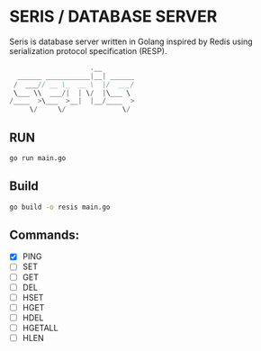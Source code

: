 # SERIS / DATABASE SERVER
Seris is database server written in Golang inspired by Redis using serialization protocol specification (RESP).

```go
                    .__        
  ______ ___________|__| ______
 /  ___// __ \_  __ \  |/  ___/
 \___ \\  ___/|  | \/  |\___ \ 
/____  >\___  >__|  |__/____  >
     \/     \/              \/ 
```

## RUN
```zsh
go run main.go
```

## Build
```zsh
go build -o resis main.go
```

## Commands:
- [x] PING
- [ ] SET
- [ ] GET
- [ ] DEL
- [ ] HSET
- [ ] HGET
- [ ] HDEL
- [ ] HGETALL
- [ ] HLEN
